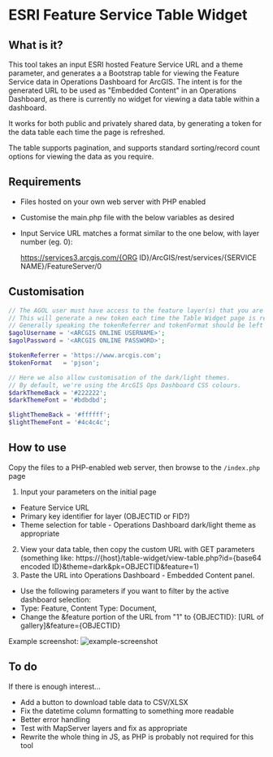 # ESRI Feature Service Table Widget

## What is it?
This tool takes an input ESRI hosted Feature Service URL and a theme parameter, and generates a a Bootstrap table for viewing the Feature Service data in Operations Dashboard for ArcGIS. The intent is for the generated URL to be used as "Embedded Content" in an Operations Dashboard, as there is currently no widget for viewing a data table within a dashboard.

It works for both public and privately shared data, by generating a token for the data table each time the page is refreshed.

The table supports pagination, and supports standard sorting/record count options for viewing the data as you require.

## Requirements
- Files hosted on your own web server with PHP enabled
- Customise the main.php file with the below variables as desired
- Input Service URL matches a format similar to the one below, with layer number (eg. 0): 

  https://services3.arcgis.com/{ORG ID}/ArcGIS/rest/services/{SERVICE NAME}/FeatureServer/0

## Customisation
```php
// The AGOL user must have access to the feature layer(s) that you are generating a table for.
// This will generate a new token each time the Table Widget page is refreshed (as tokens don't last forever).
// Generally speaking the tokenReferrer and tokenFormat should be left as the defaults below.
$agolUsername = '<ARCGIS ONLINE USERNAME>';
$agolPassword = '<ARCGIS ONLINE PASSWORD>';

$tokenReferrer = 'https://www.arcgis.com';
$tokenFormat   = 'pjson';

// Here we also allow customisation of the dark/light themes.
// By default, we're using the ArcGIS Ops Dashboard CSS colours.
$darkThemeBack = '#222222';
$darkThemeFont = '#bdbdbd';

$lightThemeBack = '#ffffff';
$lightThemeFont = '#4c4c4c';
```

## How to use
Copy the files to a PHP-enabled web server, then browse to the `/index.php` page
1. Input your parameters on the initial page
- Feature Service URL
- Primary key identifier for layer (OBJECTID or FID?)
- Theme selection for table - Operations Dashboard dark/light theme as appropriate
2. View your data table, then copy the custom URL with GET parameters
(something like: https://{host}/table-widget/view-table.php?id={base64 encoded ID}&theme=dark&pk=OBJECTID&feature=1)
3. Paste the URL into Operations Dashboard - Embedded Content panel. 
- Use the following parameters if you want to filter by the active dashboard selection:
- Type: Feature, Content Type: Document, 
- Change the &feature portion of the URL from "1" to {OBJECTID}: [URL of gallery]&feature={OBJECTID}

Example screenshot:
![example-screenshot](https://github.com/nzjs/ESRI-Feature-Service-Table-Widget/raw/master/demo/example-screenshot.png "Example screenshot")

## To do
If there is enough interest...
- Add a button to download table data to CSV/XLSX
- Fix the datetime column formatting to something more readable
- Better error handling
- Test with MapServer layers and fix as appropriate
- Rewrite the whole thing in JS, as PHP is probably not required for this tool
